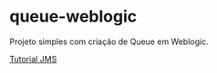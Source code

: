 # queue-weblogic

Projeto simples com criação de Queue em Weblogic.

[Tutorial JMS ](https://blogs.oracle.com/soaproactive/entry/how_to_create_a_simple)
